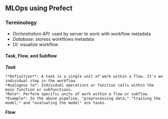 ## MLOps using Prefect

### Terminology 
 - *Orchestration API*: used by server to work with workflow metadata
 - *Database*: storess workflows metadata
 - *UI*: visualize workflow

#### Task, Flow, and Subflow

***Task***

    **Definition**: A task is a single unit of work within a flow. It's an individual step in the workflow.
    *Analogous to*: Individual operations or function calls within the main function or subfunctions.
    *Role*: Perform specific units of work within a flow or subflow.
    *Example*: In the above pipeline, "preprocessing data," "training the model," and "evaluating the model" are tasks.

***Flow***

